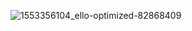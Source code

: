
![1553356104_ello-optimized-82868409](https://github.com/user-attachments/assets/9379f877-b065-430c-83ad-87ae0776175c)
